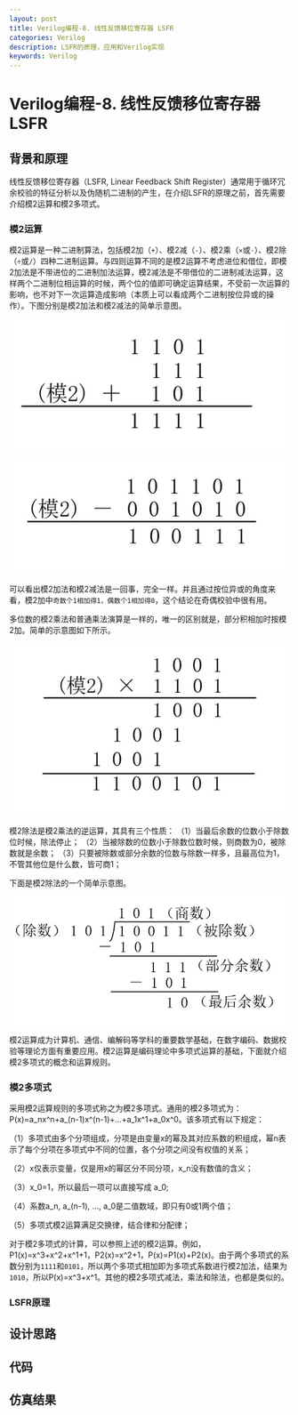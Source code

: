 ```yaml
---
layout: post
title: Verilog编程-8. 线性反馈移位寄存器 LSFR
categories: Verilog
description: LSFR的原理，应用和Verilog实现
keywords: Verilog
---
```


# Verilog编程-8. 线性反馈移位寄存器 LSFR

## 背景和原理

线性反馈移位寄存器（LSFR, Linear Feedback Shift Register）通常用于循环冗余校验的特征分析以及伪随机二进制的产生，在介绍LSFR的原理之前，首先需要介绍模2运算和模2多项式。

### 模2运算

模2运算是一种二进制算法，包括模2加（`+`）、模2减（`-`）、模2乘（`×`或`·`）、模2除（`÷`或`/`）四种二进制运算。与四则运算不同的是模2运算不考虑进位和借位，即模2加法是不带进位的二进制加法运算，模2减法是不带借位的二进制减法运算，这样两个二进制位相运算的时候，两个位的值即可确定运算结果，不受前一次运算的影响，也不对下一次运算造成影响（本质上可以看成两个二进制按位异或的操作）。下图分别是模2加法和模2减法的简单示意图。

![](/images/blog/picture24.jpg)

![](/images/blog/picture25.jpg)

可以看出模2加法和模2减法是一回事，完全一样。并且通过按位异或的角度来看，模2加中`奇数个1相加得1，偶数个1相加得0`，这个结论在奇偶校验中很有用。

多位数的模2乘法和普通乘法演算是一样的，唯一的区别就是，部分积相加时按模2加。简单的示意图如下所示。

![](/images/blog/picture26.jpg)

模2除法是模2乘法的逆运算，其具有三个性质：
（1）当最后余数的位数小于除数位时候，除法停止；
（2）当被除数的位数小于除数位数时候，则商数为0，被除数就是余数；
（3）只要被除数或部分余数的位数与除数一样多，且最高位为1，不管其他位是什么数，皆可商1；

下面是模2除法的一个简单示意图。

![](/images/blog/picture27.jpg)

模2运算成为计算机、通信、编解码等学科的重要数学基础，在数字编码、数据校验等理论方面有重要应用。模2运算是编码理论中多项式运算的基础，下面就介绍模2多项式的概念和运算规则。

### 模2多项式

采用模2运算规则的多项式称之为模2多项式。通用的模2多项式为：P(x)=a_nx^n+a_(n-1)x^(n-1)+...+a_1x^1+a_0x^0。该多项式有以下规定：

（1）多项式由多个分项组成，分项是由变量x的幂及其对应系数的积组成，幂n表示了每个分项在多项式中不同的位置，各个分项之间没有权值的关系；

（2）x仅表示变量，仅是用x的幂区分不同分项，x_n没有数值的含义；

（3）x_0=1，所以最后一项可以直接写成 a_0;

（4）系数a_n, a_(n-1), ..., a_0是二值数域，即只有0或1两个值；

（5）多项式模2运算满足交换律，结合律和分配律；

对于模2多项式的计算，可以参照上述的模2运算。例如，P1(x)=x^3+x^2+x^1+1，P2(x)=x^2+1，P(x)=P1(x)+P2(x)。由于两个多项式的系数分别为`1111`和`0101`，所以两个多项式相加即为多项式系数进行模2加法，结果为`1010`，所以P(x)=x^3+x^1。其他的模2多项式减法，乘法和除法，也都是类似的。

### LSFR原理

## 设计思路

## 代码

## 仿真结果